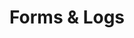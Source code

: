 ---
categories: ["Living Skyrim"]
tags: ["docs"] 
title: "Forms & Logs"
linkTitle: "Forms & Logs"
weight: 15
description: >
  Step-by-step instructions on how to install Living Skyrim.
---